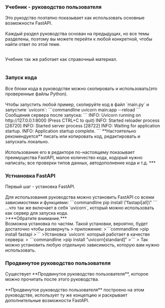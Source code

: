 <h3>Учебник - руководство пользователя</h3>

Это рукодство поэтапно показывает как использовать основные возможности FastAPI.<br>
<br>
Каждый раздел руководства основан на предыдущих, но все темы разделены, поэтому вы можете перейти к любой конкретной, 
чтобы найти ответ по этой теме.<br><br>

Учебник так же работает как справочный материал.<br><br>

<h3>Запуск кода</h3>
Все блоки кода в руководстве можно скопировать и использовать(это проверенные файлы Python).<br><br>
Чтобы запустить любой пример, скопируйте код в файл `main.py` и запустите `uvicorn`:
```commandline
uvicorn main:app --reload
```
Сообщения сервера после запуска:
```
INFO:     Uvicorn running on http://127.0.0.1:8000 (Press CTRL+C to quit)
INFO:     Started reloader process [28720]
INFO:     Started server process [28722]
INFO:     Waiting for application startup.
INFO:     Application startup complete.
```
**Настоятельно рекомендуется** писать или копировать код, редактировать и запускать локально.<br><br>
Использование его в редакторе по-настоящему показывает преимущества FastAPI, малое количество кода, кодорый нужно 
написать; все проверки типов данных, автодополнение кода и т.д.
***
<h3>Устнановка FastAPI</h3>
Первый шаг - установка FastAPI.<br><br>
Для использования руководства можно установить FastAPI со всеми зависимостями и функциями:
```commandline
pip install \"fastapi[all]\"
```
...что так же включает в себя `uvicorn`, который можно использовать как сервер для запуска кода.<br>
>***Обратите внимание.***<br> Возможна установка по частям. Такой установки, вероятно, будет достаточно чтобы развернуть
> приложение:
>```commandline
>pip install fastapi
>```
>Установка `uvicorn` который работает в качестве сервера:
> ```commandline
>pip install "uvicorn[standard]"
>```
> Так можно установить любую отдельную зависимость, которую вам нужно использовать.

<h3>Продвинутое руководство пользователя</h3>
Существует **Продвинутое руководство пользователя**, которое можно прочитать после этого руководства.<br><br>
**Продвинутое руководство пользователя** построено на этом руководстве, использует ту же концепцию и раскрывает 
дополнительные возможности FastAPI.<br><br>
